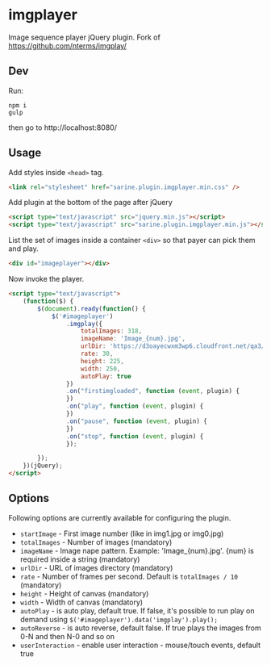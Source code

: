 # imgplayer
Image sequence player jQuery plugin. 
Fork of https://github.com/nterms/imgplay/ 

## Dev

Run:

~~~
npm i
gulp
~~~

then go to http://localhost:8080/

## Usage

Add styles inside `<head>` tag.

~~~html
<link rel="stylesheet" href="sarine.plugin.imgplayer.min.css" />
~~~

Add plugin at the bottom of the page after jQuery

~~~html
<script type="text/javascript" src="jquery.min.js"></script>
<script type="text/javascript" src="sarine.plugin.imgplayer.min.js"></script>
~~~

List the set of images inside a container `<div>` so that payer can 
pick them and play.

~~~html
<div id="imageplayer"></div>
~~~

Now invoke the player.

~~~html
<script type="text/javascript">
    (function($) {
        $(document).ready(function() {
            $('#imageplayer')
                .imgplay({
                    totalImages: 318,
                    imageName: 'Image_{num}.jpg',                            
                    urlDir: 'https://d3oayecwxm3wp6.cloudfront.net/qa3/demo/new_loupe_poc/',
                    rate: 30,
                    height: 225,
                    width: 250,
                    autoPlay: true
                })
                .on("firstimgloaded", function (event, plugin) {
                })
                .on("play", function (event, plugin) {
                })
                .on("pause", function (event, plugin) {
                })
                .on("stop", function (event, plugin) {                           
                });

        });
    })(jQuery);
</script>
~~~


## Options

Following options are currently available for configuring the plugin.

- `startImage` - First image number (like in img1.jpg or img0.jpg)
- `totalImages` - Number of images (mandatory)
- `imageName` - Image nape pattern. Example: 'Image_{num}.jpg'. {num} is required inside a string (mandatory)
- `urlDir` - URL of images directory (mandatory)
- `rate` - Number of frames per second. Default is `totalImages / 10` (mandatory)
- `height` - Height of canvas (mandatory) 
- `width` - Width of canvas (mandatory)
- `autoPlay` - is auto play, default true. If false, it's possible to run play on demand using `$('#imageplayer').data('imgplay').play();`
- `autoReverse` - is auto reverse, default false. If true plays the images from 0-N and then N-0 and so on
- `userInteraction` - enable user interaction - mouse/touch events, default true
